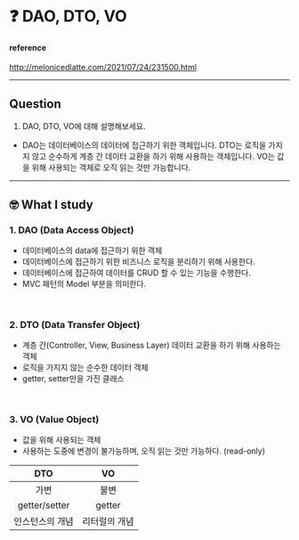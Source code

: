 # :question: DAO, DTO, VO

#### reference
http://melonicedlatte.com/2021/07/24/231500.html
<hr>

## Question
1. DAO, DTO, VO에 대해 설명해보세요.
- DAO는 데이터베이스의 데이터에 접근하기 위한 객체입니다. DTO는 로직을 가지지 않고 순수하게 계층 간 데이터 교환을 하기 위해 사용하는 객체입니다. VO는 값을 위해 사용되는 객체로 오직 읽는 것만 가능합니다.

<hr>

## :nerd_face:	What I study

### 1. DAO (Data Access Object)
- 데이터베이스의 data에 접근하기 위한 객체
- 데이터베이스에 접근하기 위한 비즈니스 로직을 분리하기 위해 사용한다.
- 데이터베이스에 접근하여 데이터를 CRUD 할 수 있는 기능을 수행한다.
- MVC 패턴의 Model 부분을 의미한다.

<br>

### 2. DTO (Data Transfer Object)
- 계층 간(Controller, View, Business Layer) 데이터 교환을 하기 위해 사용하는 객체
- 로직을 가지지 않는 순수한 데이터 객체
- getter, setter만을 가진 클래스

<br>

### 3. VO (Value Object)
- 값을 위해 사용되는 객체
- 사용하는 도중에 변경이 불가능하며, 오직 읽는 것만 가능하다. (read-only)

|DTO|VO|
|:---:|:---:|
|가변|불변|
|getter/setter|getter|
|인스턴스의 개념|리터럴의 개념|